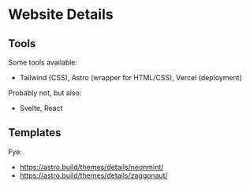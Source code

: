 # Website Details

## Tools
Some tools available:

- Tailwind (CSS), Astro (wrapper for HTML/CSS), Vercel (deployment)

Probably not, but also:

- Svelte, React

## Templates

Fye:

- https://astro.build/themes/details/neonmint/
- https://astro.build/themes/details/zaggonaut/
